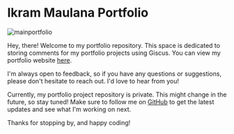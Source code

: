 # Ikram Maulana Portfolio

![mainportfolio](https://github.com/user-attachments/assets/a9fe4a50-b97b-411e-adc4-6d6bf79ca1e5)


Hey, there! Welcome to my portfolio repository. This space is dedicated to storing comments for my portfolio projects using Giscus. You can view my portfolio website [here](https://ikrammaulana.my.id).

I'm always open to feedback, so if you have any questions or suggestions, please don't hesitate to reach out. I'd love to hear from you!

Currently, my portfolio project repository is private. This might change in the future, so stay tuned! Make sure to follow me on [GitHub](https://github.com/ikram-maulana) to get the latest updates and see what I'm working on next.

Thanks for stopping by, and happy coding!
